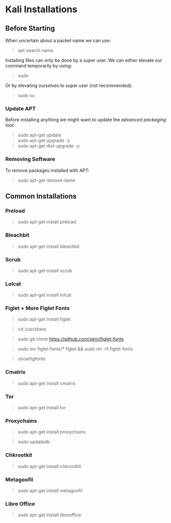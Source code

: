 # Kali Installations

## Before Starting

When uncertain about a packet name we can use:
>apt search name

Installing files can only be done by a super user.
We can either elevate our command temporarily by using:
>sudo

Or by elevating ourselves to super user (not recommended):
>sudo su

### Update APT

Before installing anything we might want to update the *advanced packaging tool*:
>sudo apt-get update  
>sudo apt-get upgrade -y  
>sudo apt-get dist-upgrade -y

### Removing Software

To remove packages installed with APT:
>sudo apt-get remove name


## Common Installations

### Preload

>sudo apt-get install preload

### Bleachbit

>sudo apt-get install bleachbit

### Scrub

>sudo apt-get install scrub 

### Lolcat

>sudo apt-get install lolcat

### Figlet + More Figlet Fonts

>sudo apt-get install figlet

>cd /usr/share

>sudo git clone https://github.com/xero/figlet-fonts

>sudo mv figlet-fonts/* figlet && sudo rm -rf figlet-fonts

>showfigfonts

### Cmatrix

>sudo apt-get install cmatrix

### Tor

>sudo apt-get install tor

### Proxychains

>sudo apt-get install proxychains

>sudo updatedb

### Chkrootkit

>sudo apt-get install chkrootkit

### Metagoofil

> sudo apt-get install metagoofil

### Libre Office

>sudo apt-get install libreoffice





